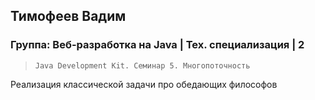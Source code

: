## Тимофеев Вадим

### Группа: Веб-разработка на Java | Тех. специализация | 2

> `Java Development Kit. Семинар 5. Многопоточность`

Реализация классической задачи про обедающих философов